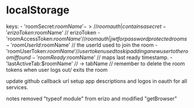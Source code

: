 # localStorage

  keys: 
    - 'roomSecret:$roomName' ->  // room auth | contains a secret
    - 'erizoToken:$roomName' // erizoToken
    - 'roomAccessToken:$roomName' // room auth | jwt for password protected rooms
    - 'roomUserId:$roomName' // the userId used to join the room
    - 'roomUserToken:$roomName' // user token used to skip adding a new user to the room if found
    - 'roomReady:$roomName' // maps last ready timestamp.
    - 'lastActiveTab:$roomName' // -> tabName
    // remember to delete the room tokens when user logs out/ exits the room


update github callback url 
setup app descriptions and logos in oauth for all services.

notes
removed "typeof module" from erizo and modified  "getBrowser"